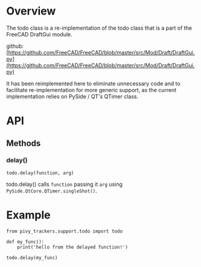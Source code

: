# Overview

The todo class is a re-implementation of the todo class that is a part of the FreeCAD DraftGui module.

github: [https://github.com/FreeCAD/FreeCAD/blob/master/src/Mod/Draft/DraftGui.py](https://github.com/FreeCAD/FreeCAD/blob/master/src/Mod/Draft/DraftGui.py)

It has been reimplemented here to eliminate unnecessary code and to facilitate re-implementation for more generic support, as the current implementation relies on PySide / QT's QTimer class.

# API

## Methods

### delay()
    todo.delay(function, arg)
todo.delay() calls `function` passing it `arg` using `PySide.QtCore.QTimer.singleShot()`.

# Example

    from pivy_trackers.support.todo import todo

    def my_func():
        print('hello from the delayed function!')

    todo.delay(my_func)
